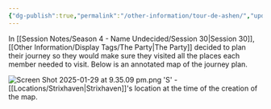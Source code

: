 ```yaml
---
{"dg-publish":true,"permalink":"/other-information/tour-de-ashen/","updated":"2025-02-08T14:51:10.982+00:00"}
---
```


In [[Session Notes/Season 4 - Name Undecided/Session 30\|Session 30]], [[Other Information/Display Tags/The Party\|The Party]] decided to plan their journey so they would make sure they visited all the places each member needed to visit. Below is an annotated map of the journey plan.

![Screen Shot 2025-01-29 at 9.35.09 pm.png](/img/user/Admin/Attachments/Screen%20Shot%202025-01-29%20at%209.35.09%20pm.png)
'S' - [[Locations/Strixhaven\|Strixhaven]]'s location at the time of the creation of the map.